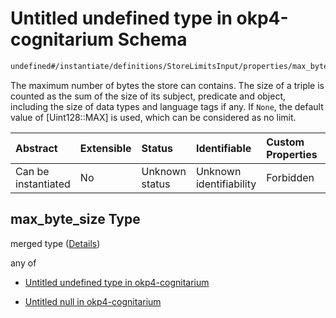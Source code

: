 # Untitled undefined type in okp4-cognitarium Schema

```txt
undefined#/instantiate/definitions/StoreLimitsInput/properties/max_byte_size
```

The maximum number of bytes the store can contains. The size of a triple is counted as the sum of the size of its subject, predicate and object, including the size of data types and language tags if any. If `None`, the default value of \[Uint128::MAX] is used, which can be considered as no limit.

| Abstract            | Extensible | Status         | Identifiable            | Custom Properties | Additional Properties | Access Restrictions | Defined In                                                                     |
| :------------------ | :--------- | :------------- | :---------------------- | :---------------- | :-------------------- | :------------------ | :----------------------------------------------------------------------------- |
| Can be instantiated | No         | Unknown status | Unknown identifiability | Forbidden         | Allowed               | none                | [okp4-cognitarium.json\*](schema/okp4-cognitarium.json "open original schema") |

## max\_byte\_size Type

merged type ([Details](okp4-cognitarium-instantiatemsg-definitions-storelimitsinput-properties-max_byte_size.md))

any of

* [Untitled undefined type in okp4-cognitarium](okp4-cognitarium-instantiatemsg-definitions-storelimitsinput-properties-max_byte_size-anyof-0.md "check type definition")

* [Untitled null in okp4-cognitarium](okp4-cognitarium-instantiatemsg-definitions-storelimitsinput-properties-max_byte_size-anyof-1.md "check type definition")
